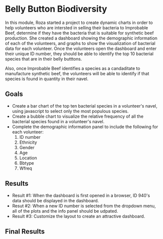 # Belly Button Biodiversity

In this module, Roza started a project to create dynamic charts in order to help volunteers who are intersted in selling their bacteria to Improbable Beef, determine if they have the bacteria that is suitable for synthetic beef production. She created a dashboard showing the demographic information of each of the volunteers, and graphs to show the visualization of bacterial data for each volunteer. Once the volunteers open the dashboard and enter their unique ID number, they should be able to identify the top 10 bacterial species that are in their belly butttons. 

Also, once Improbable Beef identifies a species as a candaditate to manufacture synthetic beef, the volunteers will be able to identify if that species is found in quantity in their navel.

## Goals
- Create a bar chart of the top ten bacterial species in a volunteer's navel, using javascript to select only the most populous species. 
- Create a bubble chart to visualize the relative frequency of all the bacterial species found in a volunteer's navel.
- Complete the demographic information panel to include the following for each volunteer:
  1. ID number
  2. Ethnicity
  3. Gender
  4. Age
  5. Location
  6. Bbtype
  7. Wfreq

## Results
- Result #1: When the dashboard is first opened in a browser, ID 940's data should be displayed in the dashboard. 
- Resut #2: When a new ID number is selected from the dropdown menu, all of the plots and the info panel should be udpated.
- Result #3: Customize the layout to create an attractive dashboard. 

## Final Results
![]()
